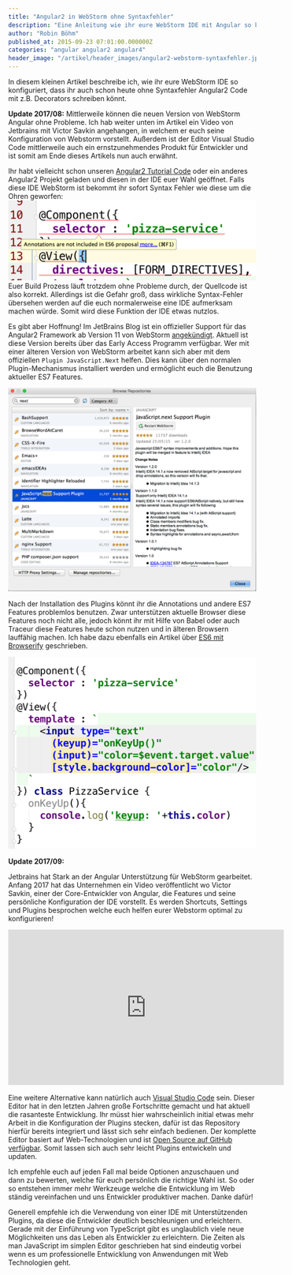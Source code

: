 ```yaml
---
title: "Angular2 in WebStorm ohne Syntaxfehler"
description: "Eine Anleitung wie ihr eure WebStorm IDE mit Angular so konfiguriert, dass keine Syntaxfehler mehr auftreten."
author: "Robin Böhm"
published_at: 2015-09-23 07:01:00.000000Z
categories: "angular angular2 angular4"
header_image: "/artikel/header_images/angular2-webstorm-syntaxfehler.jpg"
---
```


In diesem kleinen Artikel beschreibe ich, wie ihr eure WebStorm IDE so konfiguriert, dass ihr auch schon heute ohne Syntaxfehler Angular2 Code mit z.B. Decorators schreiben könnt.


**Update 2017/08:** Mittlerweile können die neuen Version von WebStorm Angular ohne Probleme.
Ich hab weiter unten im Artikel ein Video von Jetbrains mit Victor Savkin angehangen, in welchem er euch seine Konfiguration von Webstorm vorstellt.
Außerdem ist der Editor Visual Studio Code mittlerweile auch ein ernstzunehmendes Produkt für Entwickler und ist somit am Ende dieses Artikels nun auch erwähnt.

Ihr habt vielleicht schon unseren [Angular2 Tutorial Code](https://github.com/angularjs-de/angular2-tutorial-code-es6) oder ein anderes Angular2 Projekt geladen und diesen in der IDE euer Wahl geöffnet. Falls diese IDE WebStorm ist bekommt ihr sofort Syntax Fehler wie diese um die Ohren geworfen:
![WebStorm ES6 Annotations](ES6_Errors_on_Annotations.png)
Euer Build Prozess läuft trotzdem ohne Probleme durch, der Quellcode ist also korrekt. Allerdings ist die Gefahr groß, dass wirkliche Syntax-Fehler übersehen werden auf die euch normalerweise eine IDE aufmerksam machen würde. Somit wird diese Funktion der IDE etwas nutzlos.

Es gibt aber Hoffnung! Im JetBrains Blog ist  ein offizieller Support für das Angular2 Framework  ab Version 11 von WebStorm [angekündigt](http://blog.jetbrains.com/webstorm/2015/06/webstorm-11-roadmap-discussion/). Aktuell ist diese Version bereits über das Early Access Programm verfügbar. Wer mit einer älteren Version von WebStorm arbeitet kann sich aber mit dem offiziellen `Plugin JavaScript.Next` helfen. Dies kann über den normalen Plugin-Mechanismus installiert werden und ermöglicht euch die Benutzung aktueller ES7 Features.

![WebStorm ES6 Annotations](JavaScript_Next_Plugin.png)

Nach der Installation des Plugins könnt ihr die Annotations und andere ES7 Features problemlos benutzen. Zwar unterstützen aktuelle Browser diese Features noch nicht alle, jedoch könnt ihr mit Hilfe von Babel oder auch Traceur diese Features heute schon nutzen und in älteren Browsern lauffähig machen. Ich habe dazu ebenfalls ein Artikel über [ES6 mit Browserify](/artikel/angularjs-es6-browserify-babel-module-laden/) geschrieben.

![WebStorm ES7 Annotations](ES7_Annotations.png)

**Update 2017/09:**

Jetbrains hat Stark an der Angular Unterstützung für WebStorm gearbeitet.
Anfang 2017 hat das Unternehmen ein Video veröffentlicht wo Victor Savkin, einer der Core-Entwickler von Angular, die Features und seine persönliche Konfiguration der IDE vorstellt.
Es werden Shortcuts, Settings und Plugins besprochen welche euch helfen eurer Webstorm optimal zu konfigurieren!


<iframe width="560" height="315" src="https://www.youtube-nocookie.com/embed/upgjCMHGpwo" frameborder="0" allowfullscreen></iframe>


Eine weitere Alternative kann natürlich auch [Visual Studio Code](https://code.visualstudio.com/) sein.
Dieser Editor hat in den letzten Jahren große Fortschritte gemacht und hat aktuell die rasanteste Entwicklung.
Ihr müsst hier wahrscheinlich initial etwas mehr Arbeit in die Konfiguration der Plugins stecken, dafür ist das Repository hierfür bereits integriert und lässt sich sehr einfach bedienen.
Der komplette Editor basiert auf Web-Technologien und ist [Open Source auf GitHub verfügbar](https://github.com/Microsoft/vscode).
Somit lassen sich auch sehr leicht Plugins entwickeln und updaten.

Ich empfehle euch auf jeden Fall mal beide Optionen anzuschauen und dann zu bewerten, welche für euch persönlich die richtige Wahl ist. So oder so entstehen immer mehr Werkzeuge welche die Entwicklung im Web ständig vereinfachen und uns Entwickler produktiver machen. Danke dafür!

Generell empfehle ich die Verwendung von einer IDE mit Unterstützenden Plugins, da diese die Entwickler deutlich beschleunigen und erleichtern.
Gerade mit der Einführung von TypeScript gibt es unglaublich viele neue Möglichkeiten uns das Leben als Entwickler zu erleichtern.
Die Zeiten als man JavaScript im simplen Editor geschrieben hat sind eindeutig vorbei wenn es um professionelle Entwicklung von Anwendungen mit Web Technologien geht.



